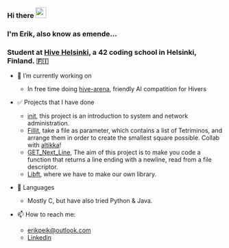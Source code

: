 ### Hi there <img src="https://media.giphy.com/media/hvRJCLFzcasrR4ia7z/giphy.gif" width="25px">

### I'm Erik, also know as emende...
### Student at [Hive Helsinki](https://www.hive.fi/), a 42 coding school in Helsinki, Finland. 🇫🇮

- 🔭 I’m currently working on
    - In free time doing [hive-arena](https://github.com/erikpeik/Hive-Arena), friendly AI compatition for Hivers

- ✅ Projects that I have done
    - [init](https://github.com/erikpeik/init), this project is an introduction to system and network administration.
    - [Fillit](https://github.com/erikpeik/fillit), take a file as parameter, which contains a list of Tetriminos, and arrange them in order to create the smallest square possible. Collab with [altikka](https://github.com/reviisori)!
     - [GET_Next_Line](https://github.com/erikpeik/GET_Next_Line), The aim of this project is to make you code a function that returns a line ending with a newline, read from a file descriptor.
     - [Libft](https://github.com/erikpeik/libft), where we have to make our own library.

- 🌱 Languages
    - Mostly C, but have also tried Python & Java.

- 📫 How to reach me:
    - erikpeik@outlook.com
    - [Linkedin](https://www.linkedin.com/in/erikpeik/)

<!--- [![emende's 42 stats](https://badge42.herokuapp.com/api/stats/emende?cursus=42)](https://github.com/JaeSeoKim/badge42) -->

